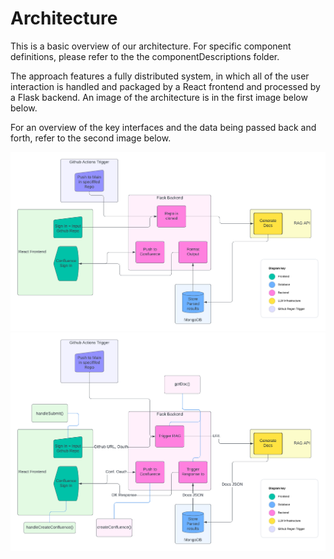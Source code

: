 # Architecture

This is a basic overview of our architecture. For specific component definitions, please refer to the the componentDescriptions folder.

The approach features a fully distributed system, in which all of the user interaction is handled and packaged by a React frontend and processed by a Flask backend. An image of the architecture is in the first image below below.

For an overview of the key interfaces and the data being passed back and forth, refer to the second image below. 

![Architecture](architecture.png)
![Detailed Arch](detailedArch.png)